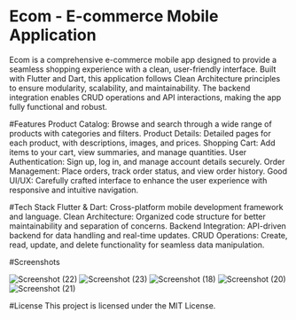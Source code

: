 # Ecom - E-commerce Mobile Application

Ecom is a comprehensive e-commerce mobile app designed to provide a seamless shopping experience with a clean, user-friendly interface. Built with Flutter and Dart, this application follows Clean Architecture principles to ensure modularity, scalability, and maintainability. The backend integration enables CRUD operations and API interactions, making the app fully functional and robust.

#Features
Product Catalog: Browse and search through a wide range of products with categories and filters.
Product Details: Detailed pages for each product, with descriptions, images, and prices.
Shopping Cart: Add items to your cart, view summaries, and manage quantities.
User Authentication: Sign up, log in, and manage account details securely.
Order Management: Place orders, track order status, and view order history.
Good UI/UX: Carefully crafted interface to enhance the user experience with responsive and intuitive navigation.

#Tech Stack
Flutter & Dart: Cross-platform mobile development framework and language.
Clean Architecture: Organized code structure for better maintainability and separation of concerns.
Backend Integration: API-driven backend for data handling and real-time updates.
CRUD Operations: Create, read, update, and delete functionality for seamless data manipulation.

#Screenshots

![Screenshot (22)](https://github.com/user-attachments/assets/b0fedff7-774e-45f6-b9e1-f0ea23457bfb)
![Screenshot (23)](https://github.com/user-attachments/assets/7e33906b-3b51-4c7d-9cb5-e05042c8845c)
![Screenshot (18)](https://github.com/user-attachments/assets/aa937e91-eebf-4180-beb4-e13f5328170f)
![Screenshot (20)](https://github.com/user-attachments/assets/8e0d8ab1-d764-48df-9a54-c1ffa2361173)
![Screenshot (21)](https://github.com/user-attachments/assets/45f1022c-8d45-4a98-8fe5-fb95547ef6af)

#License
This project is licensed under the MIT License.

